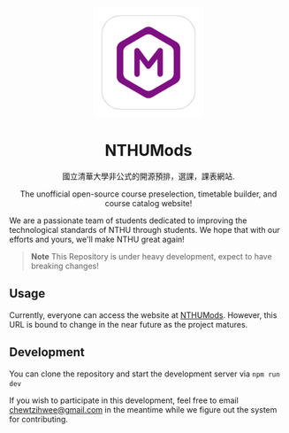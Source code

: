 <p align="center">
  <img width="200" height="200" src="/public/icon512_rounded.png">
</p>
<h1 align="center">NTHUMods</h1>
<p align="center">國立清華大學非公式的開源預排，選課，課表網站.</p>
<p align="center">The unofficial open-source course preselection, timetable builder, and course catalog website!</p>

We are a passionate team of students dedicated to improving the technological standards of NTHU through students. We hope that with our efforts and yours, we'll make NTHU great again!

> **Note**
> This Repository is under heavy development, expect to have breaking changes!

## Usage
Currently, everyone can access the website at [NTHUMods](https://nthumods.imjustchew.com). However, this URL is bound to change in the near future as the project matures.

## Development
You can clone the repository and start the development server via `npm run dev`

If you wish to participate in this development, feel free to email [chewtzihwee@gmail.com](mailto:chewtzihwee@gmail.com) in the meantime while we figure out the system for contributing.
